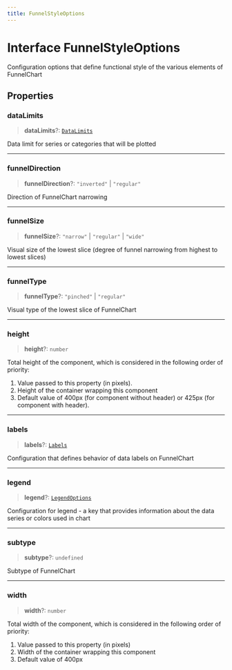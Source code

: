```yaml
---
title: FunnelStyleOptions
---
```


# Interface FunnelStyleOptions

Configuration options that define functional style of the various elements of FunnelChart

## Properties

### dataLimits

> **dataLimits**?: [`DataLimits`](interface.DataLimits.md)

Data limit for series or categories that will be plotted

***

### funnelDirection

> **funnelDirection**?: `"inverted"` \| `"regular"`

Direction of FunnelChart narrowing

***

### funnelSize

> **funnelSize**?: `"narrow"` \| `"regular"` \| `"wide"`

Visual size of the lowest slice (degree of funnel narrowing from highest to lowest slices)

***

### funnelType

> **funnelType**?: `"pinched"` \| `"regular"`

Visual type of the lowest slice of FunnelChart

***

### height

> **height**?: `number`

Total height of the component, which is considered in the following order of priority:

1. Value passed to this property (in pixels).
2. Height of the container wrapping this component
3. Default value of 400px (for component without header) or 425px (for component with header).

***

### labels

> **labels**?: [`Labels`](../type-aliases/type-alias.Labels.md)

Configuration that defines behavior of data labels on FunnelChart

***

### legend

> **legend**?: [`LegendOptions`](../type-aliases/type-alias.LegendOptions.md)

Configuration for legend - a key that provides information about the data series or colors used in chart

***

### subtype

> **subtype**?: `undefined`

Subtype of FunnelChart

***

### width

> **width**?: `number`

Total width of the component, which is considered in the following order of priority:

1. Value passed to this property (in pixels)
2. Width of the container wrapping this component
3. Default value of 400px
